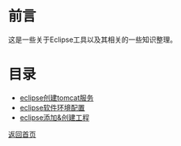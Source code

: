 # 前言
这是一些关于Eclipse工具以及其相关的一些知识整理。

# 目录

* [eclipse创建tomcat服务](eclipse创建tomcat服务.md)
* [eclipse软件环境配置](eclipse软件环境配置.md)
* [eclipse添加&创建工程](eclipse添加&创建工程.md)

[返回首页](/readme.md)